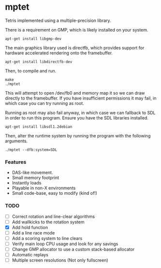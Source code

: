 # mptet

Tetris implemented using a multiple-precision library.

There is a requirement on GMP, which is likely installed on your system.

```
apt-get install libgmp-dev
```

The main graphics library used is directfb, which provides support for
hardware accelerated rendering onto the framebuffer.

```
apt-get install libdirectfb-dev
```

Then, to compile and run.

```
make
./mptet
```

This will attempt to open /dev/fb0 and memory map it so we can draw directly
to the framebuffer. If you have insufficient permissions it may fail, in which
case you can try running as root.

Running as root may also fail anyway, in which case we can fallback to SDL
in order to run this program. Ensure you have the SDL libraries installed.

```
apt-get install libsdl1.2debian
```

Then, alter the runtime system by running the program with the following
arguments.

```
./mptet --dfb:system=SDL
```

### Features

- DAS-like movement.
- Small memory footprint
- Instantly loads
- Playable in non-X environments
- Small code-base, easy to modify (kind of!)

### TODO

- [ ] Correct rotation and line-clear algorithms
- [ ] Add wallkicks to the rotation system
- [x] Add hold function
- [ ] Add a line race mode
- [ ] Add a scoring system to line clears
- [ ] Verify main loop CPU usage and look for any savings
- [ ] Change GMP allocator to use a custom stack-based allocator
- [ ] Automatic replays
- [ ] Multiple screen resolutions (Not only fullscreen)
